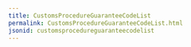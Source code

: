 ```yaml
---
title: CustomsProcedureGuaranteeCodeList
permalink: CustomsProcedureGuaranteeCodeList.html
jsonid: customsprocedureguaranteecodelist
---
```

